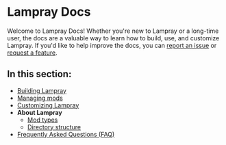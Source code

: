 # Lampray Docs

Welcome to Lampray Docs! Whether you're new to Lampray or a long-time user, the docs are a valuable way to learn how to build, use, and customize Lampray. If you'd like to help improve the docs, you can [report an issue](https://github.com/CHollingworth/Lampray/issues/new?assignees=&labels=bug&projects=&template=-game--bug-report.md&title=) or [request a feature](https://github.com/CHollingworth/Lampray/issues/new?assignees=&labels=enhancement&projects=&template=feature_request.md&title=).

## In this section:

- [Building Lampray](./building-lampray.md)
- [Managing mods](./managing-mods.md)
- [Customizing Lampray](./customizing-lampray.md)
- **About Lampray**
  - [Mod types](./about-lampray/mod-types.md)
  - [Directory structure](./about-lampray/directories.md)
- [Frequently Asked Questions (FAQ)](./frequently-asked-questions.md)
